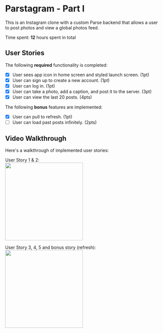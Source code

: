 # Parstagram - Part I

This is an Instagram clone with a custom Parse backend that allows a user to post photos and view a global photos feed.

Time spent: **12** hours spent in total

## User Stories

The following **required** functionality is completed:

- [x] User sees app icon in home screen and styled launch screen. (1pt)
- [x] User can sign up to create a new account. (1pt)
- [x] User can log in. (1pt)
- [x] User can take a photo, add a caption, and post it to the server. (3pt)
- [x] User can view the last 20 posts. (4pts)

The following **bonus** features are implemented:

- [x] User can pull to refresh. (1pt)
- [ ] User can load past posts infinitely. (2pts)

## Video Walkthrough

Here's a walkthrough of implemented user stories:

User Story 1 & 2: <br>
<img src= "http://g.recordit.co/H0kontSNgl.gif" width = 250><br>

User Story 3, 4, 5 and bonus story (refresh): <br>
<img src= "http://g.recordit.co/P8rud2g40x.gif" width = 250><br>



